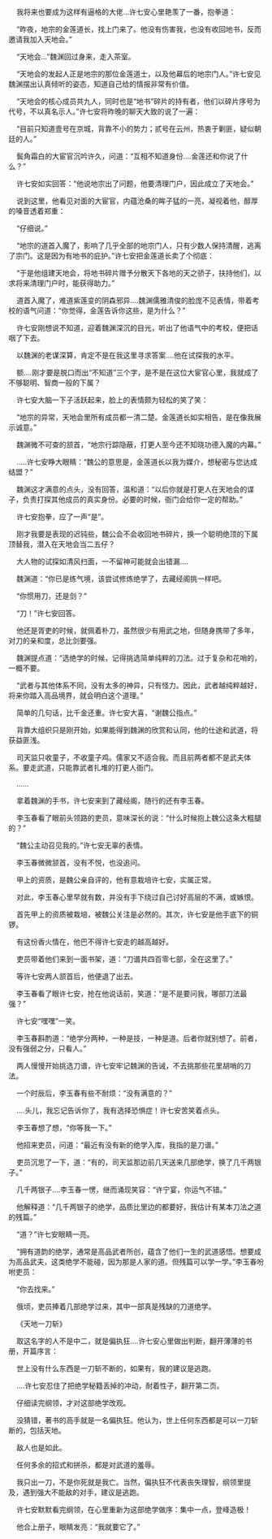     我将来也要成为这样有逼格的大佬...许七安心里艳羡了一番，抱拳道：

    “昨夜，地宗的金莲道长，找上门来了。他没有伤害我，也没有收回地书，反而邀请我加入天地会。”

    “天地会...”魏渊回过身来，走入茶室。

    “天地会的发起人正是地宗的那位金莲道士，以及他幕后的地宗门人。”许七安见魏渊摆出认真倾听的姿态，知道自己给的情报非常有价值。

    “天地会的核心成员共九人，同时也是“地书”碎片的持有者，他们以碎片序号为代号，不以真名示人。”许七安将昨晚的聊天大致的说了一遍：

    “目前只知道壹号在京城，背靠不小的势力；贰号在云州，热衷于剿匪，疑似朝廷的人。”

    鬓角霜白的大宦官沉吟许久，问道：“互相不知道身份....金莲还和你说了什么？”

    许七安如实回答：“他说地宗出了问题，他要清理门户，因此成立了天地会。”

    说到这里，他看见对面的大宦官，内蕴沧桑的眸子猛的一亮，凝视着他，醇厚的嗓音透着郑重：

    “仔细说。”

    “地宗的道首入魔了，影响了几乎全部的地宗门人，只有少数人保持清醒，逃离了宗门。这是因为有地书的庇护。”许七安把金莲道长卖了个彻底：

    “于是他组建天地会，将地书碎片赠予分散天下各地的天之骄子，扶持他们，以求将来清理门户时，能获得助力。”

    道首入魔了，难道紫莲变的阴森邪异....魏渊儒雅清俊的脸庞不见表情，带着考校的语气问道：“你觉得，金莲告诉你这些，是为什么？”

    许七安刚想说不知道，迎着魏渊深沉的目光，听出了他语气中的考校，便把话咽了下去。

    以魏渊的老谋深算，肯定不是在我这里寻求答案....他在试探我的水平。

    额....刚才要是脱口而出“不知道”三个字，是不是在这位大宦官心里，我就成了不够聪明、智商一般的下属？

    许七安大脑一下子活跃起来，脸上的表情颇为轻松的笑了笑：

    “地宗的异常，天地会里所有成员都一清二楚。金莲道长如实相告，是在像我展示诚意。”

    魏渊微不可查的颔首，“地宗行踪隐蔽，打更人至今还不知晓功德入魔的内幕。”

    .....许七安睁大眼睛：“魏公的意思是，金莲道长以我为媒介，想秘密与您达成结盟？”

    魏渊这才满意的点头，没有回答，温和道：“以后你就是打更人在天地会的谍子，负责打探其他成员的真实身份。必要的时候，衙门会给你一定的帮助。”

    许七安抱拳，应了一声“是”。

    刚才我要是表现的迟钝些，魏公会不会收回地书碎片，换一个聪明绝顶的下属顶替我，潜入在天地会当二五仔？

    大人物的试探如清风扫面，一不留神可能就会出错漏....

    魏渊道：“你已是练气境，该尝试修炼绝学了，去藏经阁挑一样吧。

    “你惯用刀，还是剑？”

    “刀！”许七安回答。

    他还是胥吏的时候，就佩着朴刀，虽然很少有用武之地，但随身携带了多年，对刀的亲和度，总比剑要强。

    魏渊提点道：“选绝学的时候，记得挑选简单纯粹的刀法。过于复杂和花哨的，一概不要。

    “武者与其他体系不同，没有太多的神异，只有怪力。因此，武者越纯粹越好，将来你踏入高品境界，就会明白这个道理。”

    简单的几句话，比千金还重。许七安大喜，“谢魏公指点。”

    背靠大组织只是刚开始，如果能得到魏渊的欣赏和认同，他的仕途和武道，将获益匪浅。

    司天监只收童子，不收童子鸡。儒家又不适合我。而且前两者都不是武夫体系。要走武道，只能靠武者扎堆的打更人衙门。

    ......

    拿着魏渊的手书，许七安来到了藏经阁，随行的还有李玉春。

    李玉春看了眼前头领路的吏员，意味深长的说：“什么时候抱上魏公这条大粗腿的？”

    “魏公主动召见我的。”许七安无辜的表情。

    李玉春微微颔首，没有不悦，也没追问。

    甲上的资质，是魏公亲自评的，他有意栽培许七安，实属正常。

    对此，李玉春心里早就有数，并没有手下绕过自己讨好高层的不满，或嫉恨。

    首先甲上的资质被栽培，被魏公关注是必然的。其次，许七安是他手底下的铜锣。

    有这份香火情在，他巴不得许七安走的越高越好。

    吏员带着他们来到一面书架，道：“刀谱共四百零七部，全在这里了。”

    等许七安两人颔首后，他便退了出去。

    李玉春看了眼许七安，抢在他说话前，笑道：“是不是要问我，哪部刀法最强？”

    许七安“嘿嘿”一笑。

    李玉春斟酌道：“绝学分两种，一种是技，一种是道。后者你就别想了。前者，没有强弱之分，只看人。”

    两人慢慢开始挑选刀谱，许七安牢记魏渊的告诫，不去挑那些花里胡哨的刀法。

    一个时辰后，李玉春有些不耐烦：“没有满意的？”

    ....头儿，我忘记告诉你了，我有选择恐惧症！许七安苦笑着点头。

    李玉春想了想，“你等我一下。”

    他招来吏员，问道：“最近有没有新的绝学入库，我指的是刀谱。”

    吏员沉思了一下，道：“有的，司天监那边前几天送来几部绝学，换了几千两银子。”

    几千两银子....李玉春一愣，继而涌现笑容：“许宁宴，你运气不错。”

    他解释道：“几千两银子的绝学，品质比里边的都要好，我估计有某本刀法之道的残篇。”

    “道？”许七安眼睛一亮。

    “拥有道韵的绝学，通常是高品武者所创，蕴含了他们一生的武道感悟。想要成为高品武夫，这类绝学不能碰，因为那是人家的道。但残篇可以学一学。”李玉春吩咐吏员：

    “你去找来。”

    俄顷，吏员捧着几部绝学过来，其中一部真是残缺的刀道绝学。

    《天地一刀斩》

    取这名字的人不是中二，就是偏执狂....许七安心里做出判断，翻开薄薄的书册，开篇序言：

    世上没有什么东西是一刀斩不断的，如果有，我的建议是逃跑。

    ....许七安忍住了把绝学秘籍丢掉的冲动，耐着性子，翻开第二页。

    仔细读完纲领，才对这部绝学改观。

    没猜错，著书的高手就是一名偏执狂。他认为，世上任何东西都是可以一刀斩断的，包括天地。

    敌人也是如此。

    任何多余的招式和拼杀，都是对武道的羞辱。

    我只出一刀，不是你死就是我亡。当然，偏执狂不代表丧失理智，纲领里提及，遇到强大不能敌的对手，建议是逃跑。

    许七安默默看完纲领，在心里重新为这部绝学做序：集中一点，登峰造极！

    他合上册子，眼睛发亮：“我就要它了。”